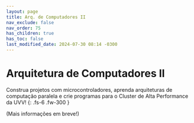 ```yaml
---
layout: page
title: Arq. de Computadores II
nav_exclude: false
nav_order: 75
has_children: true
has_toc: false
last_modified_date: 2024-07-30 08:14 -0300
---
```


# Arquitetura de Computadores II

Construa projetos com microcontroladores, aprenda arquiteturas de computação
paralela e crie programas para o Cluster de Alta Performance da UVV!
{: .fs-6 .fw-300 }

(Mais informações em breve!)
